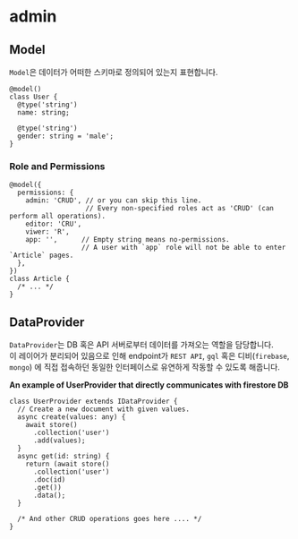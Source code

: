 # admin
 

Model
----
`Model`은 데이터가 어떠한 스키마로 정의되어 있는지 표현합니다.

```tsx
@model()
class User {
  @type('string')
  name: string;
  
  @type('string')
  gender: string = 'male';
}
```

### Role and Permissions

```tsx
@model({
  permissions: {
    admin: 'CRUD', // or you can skip this line.
                   // Every non-specified roles act as 'CRUD' (can perform all operations).
    editor: 'CRU',
    viwer: 'R',
    app: '',      // Empty string means no-permissions.
                  // A user with `app` role will not be able to enter `Article` pages.
  },
})
class Article {
  /* ... */
}
```

 
DataProvider
----
`DataProvider`는 DB 혹은 API 서버로부터 데이터를 가져오는 역할을 담당합니다.<br />
이 레이어가 분리되어 있음으로 인해 endpoint가 `REST API`, `gql` 혹은 디비(`firebase`, `mongo`) 에 직접 접속하던 동일한 인터페이스로 유연하게 작동할 수 있도록 해줍니다.

__An example of UserProvider that directly communicates with firestore DB__
```tsx
class UserProvider extends IDataProvider {
  // Create a new document with given values.
  async create(values: any) {
    await store()
      .collection('user')
      .add(values);
  }
  async get(id: string) {
    return (await store()
      .collection('user')
      .doc(id)
      .get())
      .data();
  }
  
  /* And other CRUD operations goes here .... */
}
```
